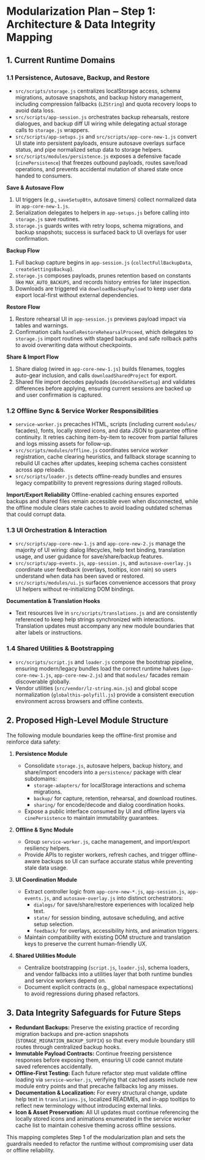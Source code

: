 # Modularization Plan – Step 1: Architecture & Data Integrity Mapping

## 1. Current Runtime Domains

### 1.1 Persistence, Autosave, Backup, and Restore
- `src/scripts/storage.js` centralizes localStorage access, schema migrations, autosave snapshots, and backup history management, including compression fallbacks (`LZString`) and quota recovery loops to avoid data loss.
- `src/scripts/app-session.js` orchestrates backup rehearsals, restore dialogues, and backup diff UI wiring while delegating actual storage calls to `storage.js` wrappers.
- `src/scripts/app-setups.js` and `src/scripts/app-core-new-1.js` convert UI state into persistent payloads, ensure autosave overlays surface status, and pipe normalized setup data to storage helpers.
- `src/scripts/modules/persistence.js` exposes a defensive facade (`cinePersistence`) that freezes outbound payloads, routes save/load operations, and prevents accidental mutation of shared state once handed to consumers.

**Save & Autosave Flow**
1. UI triggers (e.g., `saveSetupBtn`, autosave timers) collect normalized data in `app-core-new-1.js`.
2. Serialization delegates to helpers in `app-setups.js` before calling into `storage.js` save routines.
3. `storage.js` guards writes with retry loops, schema migrations, and backup snapshots; success is surfaced back to UI overlays for user confirmation.

**Backup Flow**
1. Full backup capture begins in `app-session.js` (`collectFullBackupData`, `createSettingsBackup`).
2. `storage.js` composes payloads, prunes retention based on constants like `MAX_AUTO_BACKUPS`, and records history entries for later inspection.
3. Downloads are triggered via `downloadBackupPayload` to keep user data export local-first without external dependencies.

**Restore Flow**
1. Restore rehearsal UI in `app-session.js` previews payload impact via tables and warnings.
2. Confirmation calls `handleRestoreRehearsalProceed`, which delegates to `storage.js` import routines with staged backups and safe rollback paths to avoid overwriting data without checkpoints.

**Share & Import Flow**
1. Share dialog (wired in `app-core-new-1.js`) builds filenames, toggles auto-gear inclusion, and calls `downloadSharedProject` for export.
2. Shared file import decodes payloads (`decodeSharedSetup`) and validates differences before applying, ensuring current sessions are backed up and user confirmation is captured.

### 1.2 Offline Sync & Service Worker Responsibilities
- `service-worker.js` precaches HTML, scripts (including current `modules/` facades), fonts, locally stored icons, and data JSON to guarantee offline continuity. It retries caching item-by-item to recover from partial failures and logs missing assets for follow-up.
- `src/scripts/modules/offline.js` coordinates service worker registration, cache clearing heuristics, and fallback storage scanning to rebuild UI caches after updates, keeping schema caches consistent across app reloads.
- `src/scripts/loader.js` detects offline-ready bundles and ensures legacy compatibility to prevent regressions during staged rollouts.

**Import/Export Reliability**
Offline-enabled caching ensures exported backups and shared files remain accessible even when disconnected, while the offline module clears stale caches to avoid loading outdated schemas that could corrupt data.

### 1.3 UI Orchestration & Interaction
- `src/scripts/app-core-new-1.js` and `app-core-new-2.js` manage the majority of UI wiring: dialog lifecycles, help text binding, translation usage, and user guidance for save/share/backup features.
- `src/scripts/app-events.js`, `app-session.js`, and `autosave-overlay.js` coordinate user feedback (overlays, tooltips, icon rain) so users understand when data has been saved or restored.
- `src/scripts/modules/ui.js` surfaces convenience accessors that proxy UI helpers without re-initializing DOM bindings.

**Documentation & Translation Hooks**
- Text resources live in `src/scripts/translations.js` and are consistently referenced to keep help strings synchronized with interactions. Translation updates must accompany any new module boundaries that alter labels or instructions.

### 1.4 Shared Utilities & Bootstrapping
- `src/scripts/script.js` and `loader.js` compose the bootstrap pipeline, ensuring modern/legacy bundles load the correct runtime halves (`app-core-new-1.js`, `app-core-new-2.js`) and that `modules/` facades remain discoverable globally.
- Vendor utilities (`src/vendor/lz-string.min.js`) and global scope normalization (`globalthis-polyfill.js`) provide a consistent execution environment across browsers and offline contexts.

## 2. Proposed High-Level Module Structure
The following module boundaries keep the offline-first promise and reinforce data safety:

1. **Persistence Module**
   - Consolidate `storage.js`, autosave helpers, backup history, and share/import encoders into a `persistence/` package with clear subdomains:
     - `storage-adapters/` for localStorage interactions and schema migrations.
     - `backup/` for capture, retention, rehearsal, and download routines.
     - `sharing/` for encode/decode and dialog coordination hooks.
   - Expose a public interface consumed by UI and offline layers via `cinePersistence` to maintain immutability guarantees.

2. **Offline & Sync Module**
   - Group `service-worker.js`, cache management, and import/export resiliency helpers.
   - Provide APIs to register workers, refresh caches, and trigger offline-aware backups so UI can surface accurate status while preventing stale data usage.

3. **UI Coordination Module**
   - Extract controller logic from `app-core-new-*.js`, `app-session.js`, `app-events.js`, and `autosave-overlay.js` into distinct orchestrators:
     - `dialogs/` for save/share/restore experiences with localized help text.
     - `state/` for session binding, autosave scheduling, and active setup selection.
     - `feedback/` for overlays, accessibility hints, and animation triggers.
   - Maintain compatibility with existing DOM structure and translation keys to preserve the current human-friendly UX.

4. **Shared Utilities Module**
   - Centralize bootstrapping (`script.js`, `loader.js`), schema loaders, and vendor fallbacks into a utilities layer that both runtime bundles and service workers depend on.
   - Document explicit contracts (e.g., global namespace expectations) to avoid regressions during phased refactors.

## 3. Data Integrity Safeguards for Future Steps
- **Redundant Backups:** Preserve the existing practice of recording migration backups and pre-action snapshots (`STORAGE_MIGRATION_BACKUP_SUFFIX`) so that every module boundary still routes through centralized backup hooks.
- **Immutable Payload Contracts:** Continue freezing persistence responses before exposing them, ensuring UI code cannot mutate saved references accidentally.
- **Offline-First Testing:** Each future refactor step must validate offline loading via `service-worker.js`, verifying that cached assets include new module entry points and that precache fallbacks log any misses.
- **Documentation & Localization:** For every structural change, update help text in `translations.js`, localized READMEs, and in-app tooltips to reflect new terminology without introducing external links.
- **Icon & Asset Preservation:** All UI updates must continue referencing the locally stored icons and animations enumerated in the service worker cache list to maintain cohesive theming across offline sessions.

This mapping completes Step 1 of the modularization plan and sets the guardrails needed to refactor the runtime without compromising user data or offline reliability.
